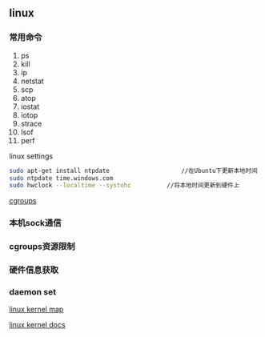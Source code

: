 ## linux

### 常用命令
1. ps
2. kill
3. ip
4. netstat
5. scp
6. atop
7. iostat
8. iotop
9. strace
10. lsof
11. perf

linux settings 
```bash
sudo apt-get install ntpdate					//在Ubuntu下更新本地时间
sudo ntpdate time.windows.com
sudo hwclock --localtime --systohc			//将本地时间更新到硬件上
```

[cgroups](https://github.com/containerd/cgroups)

### 本机sock通信
### cgroups资源限制
### 硬件信息获取
### daemon set 

[linux kernel map](https://makelinux.github.io/kernel/map/)

[linux kernel docs](https://www.kernel.org/doc/html/latest/)
